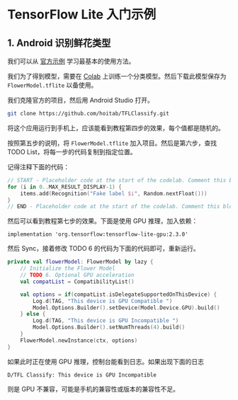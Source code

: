 # TensorFlow Lite 入门示例

## 1. Android 识别鲜花类型

我们可以从 [官方示例](https://codelabs.developers.google.com/codelabs/recognize-flowers-with-tensorflow-on-android/) 学习最基本的使用方法。

我们为了得到模型，需要在 [Colab](https://colab.research.google.com/drive/1sqBewUnvdATOO-yblj55EBFb2sM24XHR) 上训练一个分类模型。然后下载此模型保存为 `FlowerModel.tflite` 以备使用。

我们克隆官方的项目，然后用 Android Studio 打开。

```bash
git clone https://github.com/hoitab/TFLClassify.git
```

将这个应用运行到手机上，应该能看到教程第四步的效果，每个值都是随机的。

按照第五步的说明，将 `FlowerModel.tflite` 加入项目。然后是第六步，查找 TODO List，将每一步的代码复制到指定位置。

记得注释下面的代码：

```kt
// START - Placeholder code at the start of the codelab. Comment this block of code out.
for (i in 0..MAX_RESULT_DISPLAY-1) {
    items.add(Recognition("Fake label $i", Random.nextFloat()))
}
// END - Placeholder code at the start of the codelab. Comment this block of code out.
```

然后可以看到教程第七步的效果。下面是使用 GPU 推理，加入依赖：

```properties
implementation 'org.tensorflow:tensorflow-lite-gpu:2.3.0'
```

然后 Sync，接着修改 TODO 6 的代码为下面的代码即可，重新运行。

```kt
private val flowerModel: FlowerModel by lazy {
    // Initialize the Flower Model
    // TODO 6. Optional GPU acceleration
    val compatList = CompatibilityList()

    val options = if(compatList.isDelegateSupportedOnThisDevice) {
        Log.d(TAG, "This device is GPU Compatible ")
        Model.Options.Builder().setDevice(Model.Device.GPU).build()
    } else {
        Log.d(TAG, "This device is GPU Incompatible ")
        Model.Options.Builder().setNumThreads(4).build()
    }
    FlowerModel.newInstance(ctx, options)
}
```

如果此时正在使用 GPU 推理，控制台能看到日志。如果出现下面的日志

```console
D/TFL Classify: This device is GPU Incompatible
```

则是 GPU 不兼容，可能是手机的兼容性或版本的兼容性不足。
